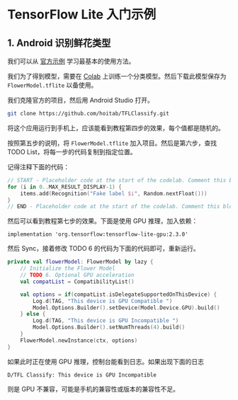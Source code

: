 # TensorFlow Lite 入门示例

## 1. Android 识别鲜花类型

我们可以从 [官方示例](https://codelabs.developers.google.com/codelabs/recognize-flowers-with-tensorflow-on-android/) 学习最基本的使用方法。

我们为了得到模型，需要在 [Colab](https://colab.research.google.com/drive/1sqBewUnvdATOO-yblj55EBFb2sM24XHR) 上训练一个分类模型。然后下载此模型保存为 `FlowerModel.tflite` 以备使用。

我们克隆官方的项目，然后用 Android Studio 打开。

```bash
git clone https://github.com/hoitab/TFLClassify.git
```

将这个应用运行到手机上，应该能看到教程第四步的效果，每个值都是随机的。

按照第五步的说明，将 `FlowerModel.tflite` 加入项目。然后是第六步，查找 TODO List，将每一步的代码复制到指定位置。

记得注释下面的代码：

```kt
// START - Placeholder code at the start of the codelab. Comment this block of code out.
for (i in 0..MAX_RESULT_DISPLAY-1) {
    items.add(Recognition("Fake label $i", Random.nextFloat()))
}
// END - Placeholder code at the start of the codelab. Comment this block of code out.
```

然后可以看到教程第七步的效果。下面是使用 GPU 推理，加入依赖：

```properties
implementation 'org.tensorflow:tensorflow-lite-gpu:2.3.0'
```

然后 Sync，接着修改 TODO 6 的代码为下面的代码即可，重新运行。

```kt
private val flowerModel: FlowerModel by lazy {
    // Initialize the Flower Model
    // TODO 6. Optional GPU acceleration
    val compatList = CompatibilityList()

    val options = if(compatList.isDelegateSupportedOnThisDevice) {
        Log.d(TAG, "This device is GPU Compatible ")
        Model.Options.Builder().setDevice(Model.Device.GPU).build()
    } else {
        Log.d(TAG, "This device is GPU Incompatible ")
        Model.Options.Builder().setNumThreads(4).build()
    }
    FlowerModel.newInstance(ctx, options)
}
```

如果此时正在使用 GPU 推理，控制台能看到日志。如果出现下面的日志

```console
D/TFL Classify: This device is GPU Incompatible
```

则是 GPU 不兼容，可能是手机的兼容性或版本的兼容性不足。
